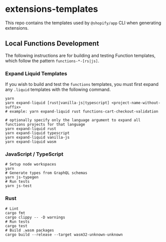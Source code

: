 # extensions-templates

This repo contains the templates used by `@shopify/app` CLI when generating extensions.

## Local Functions Development

The following instructions are for building and testing Function templates, which follow the pattern `functions-*-[rs|js]`.

### Expand Liquid Templates

If you wish to build and test the `functions` templates, you must first expand any `.liquid` templates with the following command.

```shell
yarn
yarn expand-liquid [rust|vanilla-js|typescript] <project-name-without-suffix>
# example: yarn expand-liquid rust functions-cart-checkout-validation

# optionally specify only the language argument to expand all functions projects for that language
yarn expand-liquid rust
yarn expand-liquid typescript
yarn expand-liquid vanilla-js
yarn expand-liquid wasm
```

### JavaScript / TypeScript

```shell
# Setup node workspaces
yarn
# Generate types from GraphQL schemas
yarn js-typegen
# Run tests
yarn js-test
```

### Rust

```shell
# Lint
cargo fmt
cargo clippy -- -D warnings
# Run tests
cargo test
# Build .wasm packages
cargo build --release --target wasm32-unknown-unknown
```
